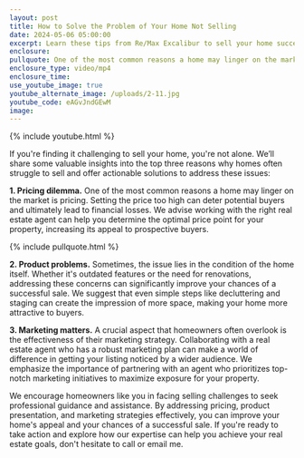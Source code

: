 ```yaml
---
layout: post
title: How to Solve the Problem of Your Home Not Selling
date: 2024-05-06 05:00:00
excerpt: Learn these tips from Re/Max Excalibur to sell your home successfully.
enclosure:
pullquote: One of the most common reasons a home may linger on the market is pricing.
enclosure_type: video/mp4
enclosure_time:
use_youtube_image: true
youtube_alternate_image: /uploads/2-11.jpg
youtube_code: eAGvJndGEwM
image:
---
```

{% include youtube.html %}

If you're finding it challenging to sell your home, you're not alone. We’ll share some valuable insights into the top three reasons why homes often struggle to sell and offer actionable solutions to address these issues:

**1\. Pricing dilemma.** One of the most common reasons a home may linger on the market is pricing. Setting the price too high can deter potential buyers and ultimately lead to financial losses. We advise working with the right real estate agent can help you determine the optimal price point for your property, increasing its appeal to prospective buyers.

{% include pullquote.html %}

**2\. Product problems.** Sometimes, the issue lies in the condition of the home itself. Whether it's outdated features or the need for renovations, addressing these concerns can significantly improve your chances of a successful sale. We suggest that even simple steps like decluttering and staging can create the impression of more space, making your home more attractive to buyers.

**3\. Marketing matters.** A crucial aspect that homeowners often overlook is the effectiveness of their marketing strategy. Collaborating with a real estate agent who has a robust marketing plan can make a world of difference in getting your listing noticed by a wider audience. We emphasize the importance of partnering with an agent who prioritizes top-notch marketing initiatives to maximize exposure for your property.

We encourage homeowners like you in facing selling challenges to seek professional guidance and assistance. By addressing pricing, product presentation, and marketing strategies effectively, you can improve your home's appeal and your chances of a successful sale. If you're ready to take action and explore how our expertise can help you achieve your real estate goals, don't hesitate to call or email me.